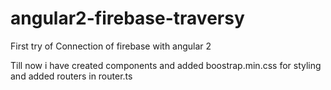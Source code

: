 # angular2-firebase-traversy
First try of Connection of firebase with angular 2

Till now i have created components and added boostrap.min.css for styling
and added routers in router.ts

